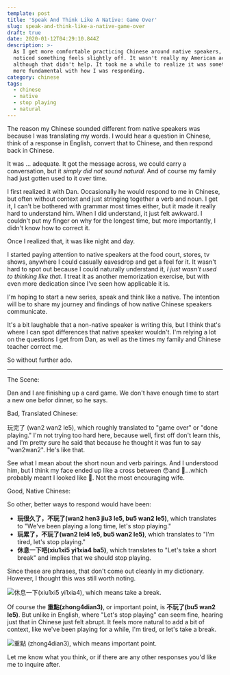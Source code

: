 ```yaml
---
template: post
title: 'Speak And Think Like A Native: Game Over'
slug: speak-and-think-like-a-native-game-over
draft: true
date: 2020-01-12T04:29:10.844Z
description: >-
  As I get more comfortable practicing Chinese around native speakers, I've
  noticed something feels slightly off. It wasn't really my American accent,
  although that didn't help. It took me a while to realize it was something much
  more fundamental with how I was responding. 
category: chinese
tags:
  - chinese
  - native
  - stop playing
  - natural
---
```

The reason my Chinese sounded different from native speakers was because I was translating my words. I would hear a question in Chinese, think of a response in English, convert that to Chinese, and then respond back in Chinese. 

It was ... adequate. It got the message across, we could carry a conversation, but it *simply did not sound natural*. And of course my family had just gotten used to it over time. 

I first realized it with Dan. Occasionally he would respond to me in Chinese, but often without context and just stringing together a verb and noun. I get it, I can't be bothered with grammar most times either, but it made it really hard to understand him. When I did understand, it just felt awkward. I couldn't put my finger on why for the longest time, but more importantly, I didn't know how to correct it.

Once I realized that, it was like night and day. 

I started paying attention to native speakers at the food court, stores, tv shows, anywhere I could casually eavesdrop and get a feel for it. It wasn't hard to spot out because I could naturally understand it, *I just wasn't used to thinking like that.* I treat it as another memorization exercise, but with even more dedication since I've seen how applicable it is. 

I'm hoping to start a new series, speak and think like a native. The intention will be to share my journey and findings of how native Chinese speakers communicate.

It's a bit laughable that a non-native speaker is writing this, but I think that's where I can spot differences that native speaker wouldn't. I'm relying a lot on the questions I get from Dan, as well as the times my family and Chinese teacher correct me.

So without further ado.

<hr>

The Scene:

Dan and I are finishing up a card game. We don't have enough time to start a new one befor dinner, so he says.

Bad, Translated Chinese:

玩完了 (wan2 wan2 le5), which roughly translated to "game over" or "done playing." I'm not trying too hard here, because well, first off don't learn this, and I'm pretty sure he said that because he thought it was fun to say "wan2wan2". He's like that. 

See what I mean about the short noun and verb pairings. And I understood him, but I think my face ended up like a cross between 😯and  🤨...which probably meant I looked like 🤭. Not the most encouraging wife.

Good, Native Chinese:

So other, better ways to respond would have been:

* **玩很久了，不玩了(wan2 hen3 jiu3 le5, bu5 wan2 le5)**, which translates to "We've been playing a long time, let's stop playing." 
* **玩累了，不玩了(wan2 lei4 le5, bu5 wan2 le5)**, which translates to "I'm tired, let's stop playing."
* **休息一下吧(xiu1xi5 yi1xia4 ba5)**, which translates to "Let's take a short break" and implies that we should stop playing. 

Since these are phrases, that don't come out cleanly in my dictionary. However, I thought this was still worth noting. 

![休息一下(xiu1xi5 yi1xia4), which means take a break.](/media/2020-01-11_xiu1xi5yi1xia4.png "休息一下(xiu1xi5 yi1xia4), which means take a break.")

Of course the **重點(zhong4dian3)**, or important point, is **不玩了(bu5 wan2 le5)**. But unlike in English, where "Let's stop playing" can seem fine, hearing just that in Chinese just felt abrupt. It feels more natural to add a bit of context, like we've been playing for a while, I'm tired, or let's take a break.

![重點 (zhong4dian3), which means important point.](/media/2020-01-11_zhong4dian3.png "重點 (zhong4dian3), which means important point.")

Let me know what you think, or if there are any other responses you'd like me to inquire after.
